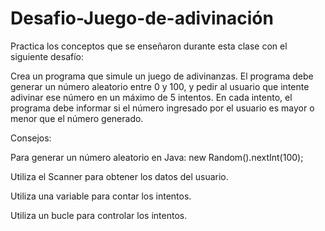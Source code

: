 # Desafio-Juego-de-adivinación
Practica los conceptos que se enseñaron durante esta clase con el siguiente desafío:

Crea un programa que simule un juego de adivinanzas. El programa debe generar un número aleatorio entre 0 y 100, y pedir al usuario que intente adivinar ese número en un máximo de 5 intentos. En cada intento, el programa debe informar si el número ingresado por el usuario es mayor o menor que el número generado.

Consejos:

Para generar un número aleatorio en Java: new Random().nextInt(100);

Utiliza el Scanner para obtener los datos del usuario.

Utiliza una variable para contar los intentos.

Utiliza un bucle para controlar los intentos.
